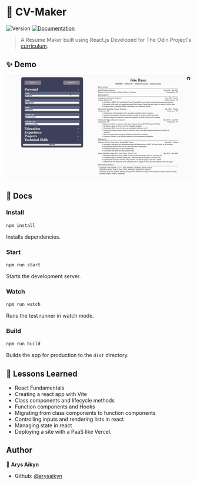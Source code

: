 # 📄 CV-Maker
![Version](https://img.shields.io/badge/version-1.0.0-blue.svg?cacheSeconds=2592000)
[![Documentation](https://img.shields.io/badge/documentation-yes-brightgreen.svg)](https://github.com/arysaikyno/CV-Maker#readme)

> A Resume Maker built using React.js
> Developed for The Odin Project's
> [curriculum](https://www.theodinproject.com/lessons/node-path-react-new-cv-application).

## ✨ Demo
[![CV-Maker Homepage](./src/public/demo.gif)](https://arysaikyn.github.io/CV-Maker)

## 📜 Docs

### Install

```sh
npm install
```
Installs dependencies.

### Start

```sh
npm run start
```
Starts the development server.

### Watch

```sh
npm run watch
```
Runs the test runner in watch mode.

### Build

```sh
npm run build
```

Builds the app for production to the `dist` directory.

## 📖 Lessons Learned

- React Fundamentals
- Creating a react app with Vite
- Class components and lifecycle methods
- Function components and Hooks
- Migrating from class components to function components
- Controlling inputs and rendering lists in react
- Managing state in react
- Deploying a site with a PaaS like Vercel.

## Author

👤 **Arys Aikyn**

* Github: [@arysaikyn](https://github.com/arysaikyn)
